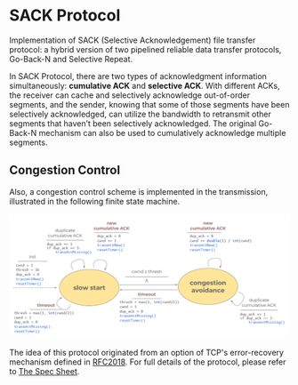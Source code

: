 # SACK Protocol
Implementation of SACK (Selective Acknowledgement) file transfer protocol: a hybrid version of two pipelined reliable data transfer protocols, Go-Back-N and Selective Repeat.

In SACK Protocol, there are two types of acknowledgment information simultaneously: **cumulative ACK** and **selective ACK**.
With different ACKs, the receiver can cache and selectively acknowledge out-of-order segments, and the sender, knowing that some of those segments have been selectively acknowledged, can utilize the bandwidth to retransmit other segments that haven’t been selectively acknowledged.
The original Go-Back-N mechanism can also be used to cumulatively acknowledge multiple segments.

## Congestion Control
Also, a congestion control scheme is implemented in the transmission, illustrated in the following finite state machine.
<p align="center">
  <img src="https://github.com/yc-LoAndy/SACK-Data-Transfer-Protocol/blob/main/congestion_control_fsm.png" alt="FSM" style="width: 700px">
</p>

The idea of this protocol originated from an option of TCP's error-recovery mechanism defined in [RFC2018](https://datatracker.ietf.org/doc/html/rfc2018). For full details of the protocol, please refer to [The Spec Sheet](https://github.com/yc-LoAndy/SACK-Data-Transfer-Protocol/blob/main/CN2023-HW3-ProblemSheet_1201.pdf).
